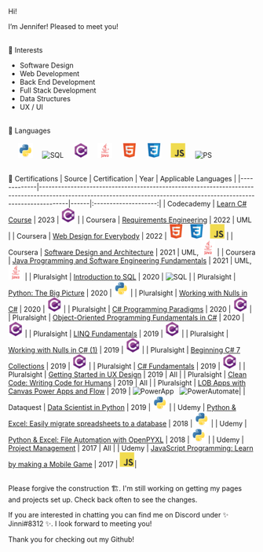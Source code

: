 Hi! 

I’m Jennifer!  Pleased to meet you!

&nbsp;<br>
🤯 Interests
  - Software Design
  - Web Development
  - Back End Development
  - Full Stack Development
  - Data Structures
  - UX / UI 

&nbsp;<br>
🙊 Languages
<br><br>&nbsp;&nbsp;&nbsp;&nbsp;&nbsp;<img src = "https://raw.githubusercontent.com/devicons/devicon/1119b9f84c0290e0f0b38982099a2bd027a48bf1/icons/python/python-original.svg" alt="Python" width="30">
&nbsp;&nbsp;&nbsp; <img src = "https://cdn-icons-png.flaticon.com/512/2772/2772128.png" alt="SQL" width="30">
&nbsp;&nbsp;&nbsp; <img src = "https://raw.githubusercontent.com/devicons/devicon/1119b9f84c0290e0f0b38982099a2bd027a48bf1/icons/csharp/csharp-original.svg" alt="C#" width="30">
&nbsp;&nbsp;&nbsp; <img src = "https://raw.githubusercontent.com/devicons/devicon/1119b9f84c0290e0f0b38982099a2bd027a48bf1/icons/java/java-plain-wordmark.svg" alt="Java" width="30">
&nbsp;&nbsp;&nbsp; <img src = "https://raw.githubusercontent.com/devicons/devicon/1119b9f84c0290e0f0b38982099a2bd027a48bf1/icons/html5/html5-original.svg" alt="HTML" width="30">
&nbsp;&nbsp;&nbsp; <img src = "https://raw.githubusercontent.com/devicons/devicon/1119b9f84c0290e0f0b38982099a2bd027a48bf1/icons/css3/css3-original.svg" alt="CSS" width="30">
&nbsp;&nbsp;&nbsp; <img src = "https://raw.githubusercontent.com/devicons/devicon/1119b9f84c0290e0f0b38982099a2bd027a48bf1/icons/javascript/javascript-original.svg" alt="JS" width="30">
&nbsp;&nbsp;&nbsp; <img src = "https://gist.github.com/Xainey/d5bde7d01dcbac51ac951810e94313aa#file-powershell-svg" alt="PS" width="30">

&nbsp;<br>
🥳 Certifications
| Source      | Certification                                                                                                                                                       | Year | Applicable Languages |
|-------------|---------------------------------------------------------------------------------------------------------------------------------------------------------------------|------|:--------------------:|
| Codecademy  | <a href = "https://www.codecademy.com/profiles/Jinniyah/certificates/65f0ff88f4fc58e0536b3b51648dff24">Learn C# Course</a>                                          | 2023 | <img src = "https://raw.githubusercontent.com/devicons/devicon/1119b9f84c0290e0f0b38982099a2bd027a48bf1/icons/csharp/csharp-original.svg" alt="C#" width="30"> |
| Coursera    | <a href = "https://coursera.org/share/a8d241c95d3434c47cb6c383dbb2aff6">Requirements Engineering</a>                                                                | 2022 | UML                  |
| Coursera    | <a href = "https://coursera.org/share/bb9fe9481d58c1b238f65aa39f7fd798">Web Design for Everybody</a>                                                                | 2022 | <img src = "https://raw.githubusercontent.com/devicons/devicon/1119b9f84c0290e0f0b38982099a2bd027a48bf1/icons/html5/html5-original.svg" alt="HTML" width="30">&nbsp;&nbsp;&nbsp;<img src = "https://raw.githubusercontent.com/devicons/devicon/1119b9f84c0290e0f0b38982099a2bd027a48bf1/icons/css3/css3-original.svg" alt="CSS" width="30">&nbsp;&nbsp;&nbsp;<img src = "https://raw.githubusercontent.com/devicons/devicon/1119b9f84c0290e0f0b38982099a2bd027a48bf1/icons/javascript/javascript-original.svg" alt="JS" width="30"> |
| Coursera    | <a href = "https://coursera.org/share/e3419b935e598e8549e872c967779076">Software Design and Architecture</a>                                                        | 2021 | UML, <img src = "https://raw.githubusercontent.com/devicons/devicon/1119b9f84c0290e0f0b38982099a2bd027a48bf1/icons/java/java-plain-wordmark.svg" alt="Java" width="30"> |
| Coursera    | <a href = "https://coursera.org/share/290927ade19ea98699d7f60d77b20703">Java Programming and Software Engineering Fundamentals</a>                                  | 2021 | UML, <img src = "https://raw.githubusercontent.com/devicons/devicon/1119b9f84c0290e0f0b38982099a2bd027a48bf1/icons/java/java-plain-wordmark.svg" alt="Java" width="30"> |
| Pluralsight | <a href = "https://app.pluralsight.com/learner/user/courses/v2/723a9c4f-79d2-467e-9b1f-71654ccaa3a2/certificate">Introduction to SQL</a>                            | 2020 | <img src = "https://cdn-icons-png.flaticon.com/512/2772/2772128.png" alt="SQL" width="30">                  |
| Pluralsight | <a href = "https://app.pluralsight.com/learner/user/courses/v2/1c445fc4-c48e-4cc0-89d4-0bb3cc123ef2/certificate">Python:  The Big Picture</a>                       | 2020 | <img src = "https://raw.githubusercontent.com/devicons/devicon/1119b9f84c0290e0f0b38982099a2bd027a48bf1/icons/python/python-original.svg" alt="Python" width="30"> |
| Pluralsight | <a href = "https://app.pluralsight.com/learner/user/courses/v2/acf06a73-8644-494c-87d9-a874074c70d2/certificate">Working with Nulls in C#</a>                       | 2020 | <img src = "https://raw.githubusercontent.com/devicons/devicon/1119b9f84c0290e0f0b38982099a2bd027a48bf1/icons/csharp/csharp-original.svg" alt="C#" width="30">  |
| Pluralsight | <a href = "https://app.pluralsight.com/learner/user/courses/v2/8b0db488-5af1-4be1-ac5e-00d49fe0fb99/certificate">C# Programming Paradigms</a>                       | 2020 | <img src = "https://raw.githubusercontent.com/devicons/devicon/1119b9f84c0290e0f0b38982099a2bd027a48bf1/icons/csharp/csharp-original.svg" alt="C#" width="30"> |
| Pluralsight | <a href = "https://app.pluralsight.com/learner/user/courses/v2/733724dc-5cc2-4711-9821-ff46456d8ca0/certificate">Object-Oriented Programming Fundamentals in C#</a> | 2020 | <img src = "https://raw.githubusercontent.com/devicons/devicon/1119b9f84c0290e0f0b38982099a2bd027a48bf1/icons/csharp/csharp-original.svg" alt="C#" width="30"> |
| Pluralsight | <a href = "https://app.pluralsight.com/learner/user/courses/v2/8d546971-8999-407a-8037-7de116ed4eee/certificate">LINQ Fundamentals</a>                              | 2019 | <img src = "https://raw.githubusercontent.com/devicons/devicon/1119b9f84c0290e0f0b38982099a2bd027a48bf1/icons/csharp/csharp-original.svg" alt="C#" width="30"> |
| Pluralsight | <a href = "https://app.pluralsight.com/learner/user/courses/v2/73f958aa-22b9-453d-83fe-9fe3fe6e97ba/certificate">Working with Nulls in C# (1)</a>                   | 2019 | <img src = "https://raw.githubusercontent.com/devicons/devicon/1119b9f84c0290e0f0b38982099a2bd027a48bf1/icons/csharp/csharp-original.svg" alt="C#" width="30"> |
| Pluralsight | <a href = "https://app.pluralsight.com/learner/user/courses/v2/8941eb96-5595-4e48-8b69-c155db1c72e0/certificate">Beginning C# 7 Collections</a>                     | 2019 | <img src = "https://raw.githubusercontent.com/devicons/devicon/1119b9f84c0290e0f0b38982099a2bd027a48bf1/icons/csharp/csharp-original.svg" alt="C#" width="30"> |
| Pluralsight | <a href = "https://app.pluralsight.com/learner/user/courses/v2/0096b00d-2398-435a-82f7-3f5401408ab1/certificate">C# Fundamentals</a>                                | 2019 | <img src = "https://raw.githubusercontent.com/devicons/devicon/1119b9f84c0290e0f0b38982099a2bd027a48bf1/icons/csharp/csharp-original.svg" alt="C#" width="30"> |
| Pluralsight | <a href = "https://app.pluralsight.com/learner/user/courses/v2/67ebb6b1-c279-4ef1-aa0d-0fbae6df7919/certificate">Getting Started in UX Design</a>                   | 2019 | All                  |
| Pluralsight | <a href = "https://app.pluralsight.com/learner/user/courses/v2/bb27df0d-3580-43f7-9e9a-392b1abe497a/certificate">Clean Code: Writing Code for Humans</a>            | 2019 | All                  |
| Pluralsight | <a href = "https://app.pluralsight.com/learner/user/courses/v2/343e3153-d230-4cb0-821f-95b00d63ce80/certificate">LOB Apps with Canvas Power Apps and Flow</a>       | 2019 | <img src = "https://summitbajracharya.com.np/wp-content/uploads/2020/10/powerapp-2020-icon-1024x1024.png" alt="PowerApp" width="30">&nbsp;&nbsp;&nbsp;<img src = "https://summitbajracharya.com.np/wp-content/uploads/2020/10/PowerAutomate-2020-icon-1024x1024.png" alt="PowerAutomate" width="30">|
| Dataquest   | <a href = "https://app.dataquest.io/view_cert/KS50FNHH29BTKOPYDH6L">Data Scientist in Python</a>                                                                    | 2019 | <img src = "https://raw.githubusercontent.com/devicons/devicon/1119b9f84c0290e0f0b38982099a2bd027a48bf1/icons/python/python-original.svg" alt="Python" width="30"> |
| Udemy       | <a href = "https://www.udemy.com/certificate/UC-9I4E2290/">Python & Excel: Easily migrate spreadsheets to a database</a>                                            | 2018 | <img src = "https://raw.githubusercontent.com/devicons/devicon/1119b9f84c0290e0f0b38982099a2bd027a48bf1/icons/python/python-original.svg" alt="Python" width="30"> |
| Udemy       | <a href = "https://www.udemy.com/certificate/UC-WDBLMEKE/">Python & Excel: File Automation with OpenPYXL</a>                                                        | 2018 | <img src = "https://raw.githubusercontent.com/devicons/devicon/1119b9f84c0290e0f0b38982099a2bd027a48bf1/icons/python/python-original.svg" alt="Python" width="30"> |
| Udemy       | <a href = "https://www.udemy.com/certificate/UC-A4N0LE3Y/">Project Management</a>                                                                                   | 2017 | All                  |
| Udemy       | <a href = "https://www.udemy.com/certificate/UC-NZ2VF9O9/">JavaScript Programming: Learn by making a Mobile Game</a>                                                | 2017 | <img src = "https://raw.githubusercontent.com/devicons/devicon/1119b9f84c0290e0f0b38982099a2bd027a48bf1/icons/javascript/javascript-original.svg" alt="JS" width="30">|

&nbsp;<br>
Please forgive the construction 🏗️.  I'm still working on getting my pages and projects set up.  Check back often to see the changes.

If you are interested in chatting you can find me on Discord under ✨ Jinni#8312 ✨.  I look forward to meeting you!

Thank you for checking out my Github!

<!--

- 👀 I’m interested in ASP.Net, particularly C# development.
- 🌱 I’m currently learning ...
- 💞️ I’m looking to collaborate on ...
- 📫 How to reach me ...
-->
<!---
Jinniyah/Jinniyah is a ✨ special ✨ repository because its `README.md` (this file) appears on your GitHub profile.
You can click the Preview link to take a look at your changes.
--->
